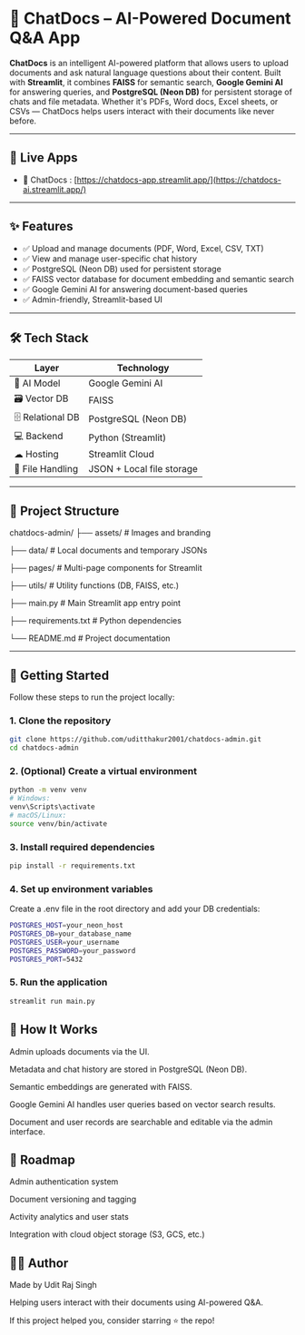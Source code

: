 # 🤖 ChatDocs – AI-Powered Document Q&A App

**ChatDocs** is an intelligent AI-powered platform that allows users to upload documents and ask natural language questions about their content. Built with **Streamlit**, it combines **FAISS** for semantic search, **Google Gemini AI** for answering queries, and **PostgreSQL (Neon DB)** for persistent storage of chats and file metadata. Whether it's PDFs, Word docs, Excel sheets, or CSVs — ChatDocs helps users interact with their documents like never before.


---

## 🔗 Live Apps

- 💬 ChatDocs : [https://chatdocs-app.streamlit.app/](https://chatdocs-ai.streamlit.app/)

---

## ✨ Features

- ✅ Upload and manage documents (PDF, Word, Excel, CSV, TXT)
- ✅ View and manage user-specific chat history
- ✅ PostgreSQL (Neon DB) used for persistent storage
- ✅ FAISS vector database for document embedding and semantic search
- ✅ Google Gemini AI for answering document-based queries
- ✅ Admin-friendly, Streamlit-based UI

---

## 🛠 Tech Stack

| Layer             | Technology                |
|-------------------|----------------------------|
| 🧠 AI Model        | Google Gemini AI           |
| 🗃 Vector DB       | FAISS                      |
| 🗄️ Relational DB   | PostgreSQL (Neon DB)       |
| 💻 Backend         | Python (Streamlit)         |
| ☁ Hosting         | Streamlit Cloud            |
| 📁 File Handling   | JSON + Local file storage  |

---

## 📁 Project Structure

chatdocs-admin/
├── assets/ # Images and branding

├── data/ # Local documents and temporary JSONs

├── pages/ # Multi-page components for Streamlit

├── utils/ # Utility functions (DB, FAISS, etc.)

├── main.py # Main Streamlit app entry point

├── requirements.txt # Python dependencies

└── README.md # Project documentation

---

## 🚀 Getting Started

Follow these steps to run the project locally:

### 1. Clone the repository

```bash
git clone https://github.com/uditthakur2001/chatdocs-admin.git
cd chatdocs-admin
```

### 2. (Optional) Create a virtual environment

```bash
python -m venv venv
# Windows:
venv\Scripts\activate
# macOS/Linux:
source venv/bin/activate
```

### 3. Install required dependencies

```bash
pip install -r requirements.txt
```

### 4. Set up environment variables
Create a .env file in the root directory and add your DB credentials:

```bash
POSTGRES_HOST=your_neon_host
POSTGRES_DB=your_database_name
POSTGRES_USER=your_username
POSTGRES_PASSWORD=your_password
POSTGRES_PORT=5432
```
### 5. Run the application

```bash
streamlit run main.py
```

## 🧠 How It Works
Admin uploads documents via the UI.

Metadata and chat history are stored in PostgreSQL (Neon DB).

Semantic embeddings are generated with FAISS.

Google Gemini AI handles user queries based on vector search results.

Document and user records are searchable and editable via the admin interface.

## 📌 Roadmap
 Admin authentication system

 Document versioning and tagging

 Activity analytics and user stats

 Integration with cloud object storage (S3, GCS, etc.)

## 🙋‍♂️ Author
Made by Udit Raj Singh

Helping users interact with their documents using AI-powered Q&A.

If this project helped you, consider starring ⭐ the repo!

